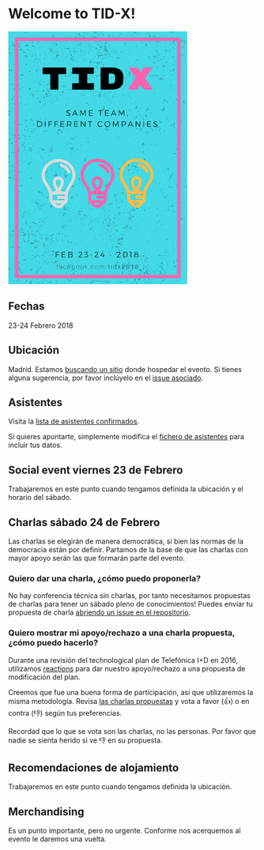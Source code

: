 # Welcome to TID-X!

![Tid-X](images/tidx.png)

## Fechas
23-24 Febrero 2018

## Ubicación
Madrid. Estamos [buscando un sitio](https://github.com/tid-x/tid-x/issues/2) donde hospedar el evento. Si tienes alguna sugerencia,
por favor inclúyelo en el [issue asociado](https://github.com/tid-x/tid-x/issues/2).

## Asistentes

Visita la [lista de asistentes confirmados](asistentes.md).

Si quieres apuntarte, simplemente modifica el [fichero de
asistentes](https://github.com/tid-x/tid-x/edit/master/asistentes.md) para incluir tus datos.

## Social event viernes 23 de Febrero

Trabajaremos en este punto cuando tengamos definida la ubicación y el horario del sábado.

## Charlas sábado 24 de Febrero

Las charlas se elegirán de manera democrática, si bien las normas de la democracia
están por definir. Partamos de la base de que las charlas con mayor apoyo serán las
que formarán parte del evento.

### Quiero dar una charla, ¿cómo puedo proponerla?

No hay conferencia técnica sin charlas, por tanto necesitamos propuestas de charlas para
tener un sábado pleno de conocimientos! Puedes enviar tu propuesta de charla [abriendo
un issue en el repositorio](https://github.com/tid-x/tid-x/issues/new).

### Quiero mostrar mi apoyo/rechazo a una charla propuesta, ¿cómo puedo hacerlo?

Durante una revisión del technological plan de Telefónica I+D en 2016, utilizamos
[reactions](https://github.com/blog/2119-add-reactions-to-pull-requests-issues-and-comments)
para dar nuestro apoyo/rechazo a una propuesta de modificación del plan.

Creemos que fue una buena forma de participación, así que utilizaremos la misma
metodología. Revisa [las charlas propuestas](https://github.com/tid-x/tid-x/issues)
y vota a favor (👍) o en contra (👎) según tus preferencias.

Recordad que lo que se vota son las charlas, no las personas. Por favor que nadie
se sienta herido si ve 👎 en su propuesta.

## Recomendaciones de alojamiento

Trabajaremos en este punto cuando tengamos definida la ubicación.

## Merchandising

Es un punto importante, pero no urgente. Conforme nos acerquemos al evento le daremos
una vuelta.
